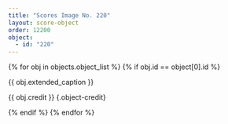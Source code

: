 ```yaml
---
title: "Scores Image No. 220"
layout: score-object
order: 12200
object:
  - id: "220"
---
```


{% for obj in objects.object_list %}
{% if obj.id == object[0].id %}

{{ obj.extended_caption }}

{{ obj.credit }} {.object-credit}

{% endif %}
{% endfor %}
